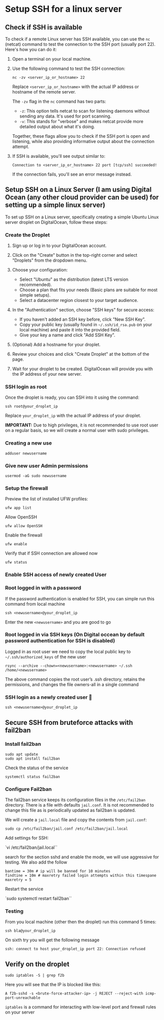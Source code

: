 # Setup SSH for a linux server

## Check if SSH is available

To check if a remote Linux server has SSH available, you can use the `nc` (netcat) command to test the connection to the SSH port (usually port 22). Here's how you can do it:

1. Open a terminal on your local machine.

2. Use the following command to test the SSH connection:

   ```
   nc -zv <server_ip_or_hostname> 22
   ```

   Replace `<server_ip_or_hostname>` with the actual IP address or hostname of the remote server.

   The `-zv` flag in the `nc` command has two parts:
   
   - `-z`: This option tells netcat to scan for listening daemons without sending any data. It's used for port scanning.
   - `-v`: This stands for "verbose" and makes netcat provide more detailed output about what it's doing.

   Together, these flags allow you to check if the SSH port is open and listening, while also providing informative output about the connection attempt.

3. If SSH is available, you'll see output similar to:

   ```
   Connection to <server_ip_or_hostname> 22 port [tcp/ssh] succeeded!
   ```

   If the connection fails, you'll see an error message instead.


## Setup SSH on a Linux Server (I am using Digital Ocean (any other cloud provider can be used) for setting up a simple linux server)

To set up SSH on a Linux server, specifically creating a simple Ubuntu Linux server droplet on DigitalOcean, follow these steps:

### Create the Droplet

1. Sign up or log in to your DigitalOcean account.

2. Click on the "Create" button in the top-right corner and select "Droplets" from the dropdown menu.

3. Choose your configuration:
   - Select "Ubuntu" as the distribution (latest LTS version recommended).
   - Choose a plan that fits your needs (Basic plans are suitable for most simple setups).
   - Select a datacenter region closest to your target audience.

4. In the "Authentication" section, choose "SSH keys" for secure access:
   - If you haven't added an SSH key before, click "New SSH Key".
   - Copy your public key (usually found in `~/.ssh/id_rsa.pub` on your local machine) and paste it into the provided field.
   - Give your key a name and click "Add SSH Key".

5. (Optional) Add a hostname for your droplet.

6. Review your choices and click "Create Droplet" at the bottom of the page.

7. Wait for your droplet to be created. DigitalOcean will provide you with the IP address of your new server.


### SSH login as root

Once the droplet is ready, you can SSH into it using the command:
   ```
   ssh root@your_droplet_ip
   ```

   Replace `your_droplet_ip` with the actual IP address of your droplet.

**IMPORTANT:** Due to high privileges, it is not recommended to use root user on a regular basis, so we will create a normal user with sudo privileges.

### Creating a new use 

```
adduser newusername
```

### Give new user Admin permissions

```
usermod -aG sudo newusername
```

### Setup the firewall

Preview the list of installed UFW profiles:

```
ufw app list
```

Allow OpenSSH

```
ufw allow OpenSSH
```

Enable the firewall

```
ufw enable
```

Verify that if SSH connection are allowed now

```
ufw status
```

### Enable SSH access of newly created User

### Root logged in with a password

If the password authentication is enabled for SSH, you can simple run this command from local machine

```
ssh <newusername>@your_droplet_ip
```

Enter the new `<newusername>` and you are good to go

### Root logged in via SSH keys (On Digital occean by default password authentication for SSH is disabled)

Logged in as root user we need to copy the local public key to `~/.ssh/authorized_keys` of the new user

`rsync --archive --chown=<newusername>:<newusername> ~/.ssh /home/<newusername>`

The above command copies the root user’s .ssh directory, retains the permissions, and changes the file owners-all in a single command


### SSH login as a newly created user 🎉

`ssh <newusername>@your_droplet_ip`


## Secure SSH from bruteforce attacks with fail2ban

### Install fail2ban

```
sudo apt update
sudo apt install fail2ban
````

Check the status of the service

`systemctl status fail2ban`

### Configure Fail2ban

The fail2ban service keeps its configuration files in the `/etc/fail2ban` directory. There is a file
with defaults `jail.conf`. It is not recommended to change this file as is periodically updated as fail2ban is 
updated.

We will create a `jail.local` file and copy the contents from `jail.conf`:

`sudo cp /etc/fail2ban/jail.conf /etc/fail2ban/jail.local`

Add settings for SSH:

`vi /etc/fail2ban/jail.local``

search for the section sshd and enable the mode, we will use aggressive for testing. We also add the follow

```
bantime = 30m # ip will be banned for 10 minutes
findtine = 10m # maxretry failed login attempts within this timespane
maxretry = 5
```

Restart the service

`sudo systemctl restart fail2ban``


### Testing

From you local machine (other then the droplet) run this command 5 times:


`ssh bla@your_droplet_ip`

On sixth try you will get the following message

`ssh: connect to host your_droplet_ip port 22: Connection refused`

## Verify on the droplet

`sudo iptables -S | grep f2b`


Here you will see that the IP is blocked like this:

`A f2b-sshd -s <brute-force-attacker-ip> -j REJECT --reject-with icmp-port-unreachable`


`iptables` is a command for interacting with low-level port and firewall rules on your server
